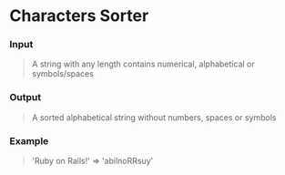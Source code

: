 # Characters Sorter

### Input
> A string with any length contains numerical, alphabetical or symbols/spaces

### Output
> A sorted alphabetical string without numbers, spaces or symbols

### Example
> 'Ruby on Rails!' => 'abilnoRRsuy'
